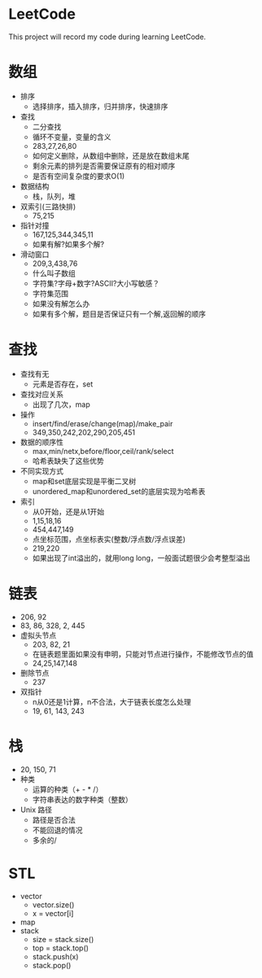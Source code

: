 # LeetCode
This project will record my code during learning LeetCode.

# 数组

* 排序
    - 选择排序，插入排序，归并排序，快速排序 
* 查找
    - 二分查找
    - 循环不变量，变量的含义
    - 283,27,26,80
    - 如何定义删除，从数组中删除，还是放在数组末尾
    - 剩余元素的排列是否需要保证原有的相对顺序
    - 是否有空间复杂度的要求O(1)
* 数据结构
    - 栈，队列，堆
* 双索引(三路快排)
    - 75,215
* 指针对撞
    - 167,125,344,345,11
    - 如果有解?如果多个解?
* 滑动窗口
    - 209,3,438,76
    - 什么叫子数组
    - 字符集?字母+数字?ASCII?大小写敏感？
    - 字符集范围
    - 如果没有解怎么办
    - 如果有多个解，题目是否保证只有一个解,返回解的顺序

# 查找

* 查找有无
    - 元素是否存在，set
* 查找对应关系
    - 出现了几次，map
* 操作
    - insert/find/erase/change(map)/make_pair
    - 349,350,242,202,290,205,451
* 数据的顺序性
    - max,min/netx,before/floor,ceil/rank/select
    - 哈希表缺失了这些优势
* 不同实现方式
    - map和set底层实现是平衡二叉树
    - unordered_map和unordered_set的底层实现为哈希表
* 索引
    - 从0开始，还是从1开始
    - 1,15,18,16
    - 454,447,149
    - 点坐标范围，点坐标表实(整数/浮点数/浮点误差)
    - 219,220
    - 如果出现了int溢出的，就用long long，一般面试题很少会考整型溢出

# 链表

* 206, 92
* 83, 86, 328, 2, 445
* 虚拟头节点
    - 203, 82, 21
    - 在链表题里面如果没有申明，只能对节点进行操作，不能修改节点的值
    - 24,25,147,148
* 删除节点
    - 237
* 双指针
    - n从0还是1计算，n不合法，大于链表长度怎么处理
    - 19, 61, 143, 243

# 栈

* 20, 150, 71
* 种类
    - 运算的种类（+ - * /）
    - 字符串表达的数字种类（整数） 
* Unix 路径
    - 路径是否合法
    - 不能回退的情况
    - 多余的/

    

# STL 

* vector
    - vector.size()
    - x = vector[i]
* map 
* stack
    - size = stack.size()
    - top = stack.top()
    - stack.push(x)
    - stack.pop()
